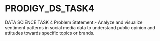 # PRODIGY_DS_TASK4
DATA SCIENCE TASK 4
Problem Statement:- Analyze and visualize sentiment patterns in social media data to understand public opinion and attitudes towards specific topics or brands.

